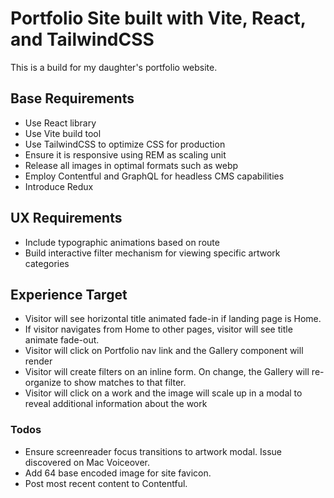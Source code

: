 # Portfolio Site built with Vite, React, and TailwindCSS

This is a build for my daughter's portfolio website.

## Base Requirements

* Use React library
* Use Vite build tool
* Use TailwindCSS to optimize CSS for production
* Ensure it is responsive using REM as scaling unit
* Release all images in optimal formats such as webp
* Employ Contentful and GraphQL for headless CMS capabilities
* Introduce Redux

## UX Requirements

* Include typographic animations based on route
* Build interactive filter mechanism for viewing specific artwork categories

## Experience Target

* Visitor will see horizontal title animated fade-in if landing page is Home.
* If visitor navigates from Home to other pages, visitor will see title animate fade-out.
* Visitor will click on Portfolio nav link and the Gallery component will render
* Visitor will create filters on an inline form. On change, the Gallery will re-organize to show matches to that filter.
* Visitor will click on a work and the image will scale up in a modal to reveal additional information about the work

### Todos

* Ensure screenreader focus transitions to artwork modal. Issue discovered on Mac Voiceover.
* Add 64 base encoded image for site favicon.
* Post most recent content to Contentful.


